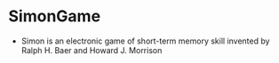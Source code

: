 # SimonGame
- Simon is an electronic game of short-term memory skill invented by Ralph H. Baer and Howard J. Morrison
